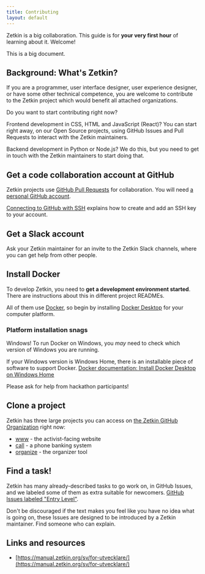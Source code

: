 ```yaml
---
title: Contributing
layout: default
---
```


Zetkin is a big collaboration. This guide is for **your very first hour** of
learning about it. Welcome!

This is a big document.

## Background: What's Zetkin?

If you are a programmer, user interface designer, user experience designer, or have some other technical competence, you are welcome to contribute to the Zetkin project which would benefit all attached organizations.

Do you want to start contributing right now?

Frontend development in CSS, HTML and JavaScript (React)? You can start right away, on our Open Source projects, using GitHub Issues and Pull Requests to interact with the Zetkin maintainers.

Backend development in Python or Node.js? We do this, but you need to get in touch with the Zetkin maintainers to start doing that.

## Get a code collaboration account at GitHub

Zetkin projects use [GitHub Pull Requests](https://docs.github.com/en/github/collaborating-with-issues-and-pull-requests/about-pull-requests) for collaboration. You will need [a personal GitHub account](https://github.com/join).

[Connecting to GitHub with SSH](https://docs.github.com/en/github/authenticating-to-github/connecting-to-github-with-ssh) explains how to create and add an SSH key to your account.

## Get a Slack account

Ask your Zetkin maintainer for an invite to the Zetkin Slack channels, where you
can get help from other people.

## Install Docker

To develop Zetkin, you need to **get a development environment started**. There
are instructions about this in different project READMEs.

All of them use
[Docker](https://www.docker.com/), so begin by installing [Docker Desktop](https://www.docker.com/get-started) for your computer platform.

### Platform installation snags

Windows! To run Docker on Windows, you _may_ need to check which version of
Windows you are running.

If your Windows version is Windows Home, there is an installable piece of
software to support Docker. [Docker documentation: Install Docker Desktop on Windows Home](https://docs.docker.com/docker-for-windows/install-windows-home/)

Please ask for help from hackathon participants!

## Clone a project

Zetkin has three large projects you can access on [the Zetkin GitHub Organization](https://github.com/zetkin) right now:

- [www](https://github.com/zetkin/www.zetk.in#getting-started) - the activist-facing website
- [call](https://github.com/zetkin/call.zetk.in#getting-started) - a phone banking system
- [organize](https://github.com/zetkin/organize.zetk.in#getting-started) - the organizer tool

## Find a task!

Zetkin has many already-described tasks to go work on, in GitHub Issues, and we labeled some of
them as extra suitable for newcomers. [GitHub Issues labeled "Entry Level"](https://github.com/issues?q=is%3Aopen+is%3Aissue+archived%3Afalse+user%3Azetkin+label%3Aentry-level).

Don't be discouraged if the text makes you feel like you have no idea what is
going on, these Issues are designed to be introduced by a Zetkin maintainer. Find someone who can explain.

## Links and resources

- [https://manual.zetkin.org/sv/for-utvecklare/](https://manual.zetkin.org/sv/for-utvecklare/)
